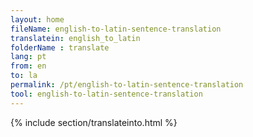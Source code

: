 ```yaml
---
layout: home
fileName: english-to-latin-sentence-translation
translatein: english_to_latin
folderName : translate
lang: pt
from: en
to: la
permalink: /pt/english-to-latin-sentence-translation
tool: english-to-latin-sentence-translation
---
```

{% include section/translateinto.html %}